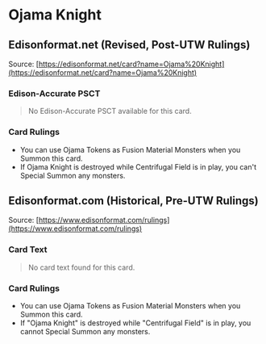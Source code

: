 # Ojama Knight

## Edisonformat.net (Revised, Post-UTW Rulings)

Source: [https://edisonformat.net/card?name=Ojama%20Knight](https://edisonformat.net/card?name=Ojama%20Knight)

### Edison-Accurate PSCT

> No Edison-Accurate PSCT available for this card.

### Card Rulings

*   You can use Ojama Tokens as Fusion Material Monsters when you Summon this card.
*   If Ojama Knight is destroyed while Centrifugal Field is in play, you can't Special Summon any monsters.


## Edisonformat.com (Historical, Pre-UTW Rulings)

Source: [https://www.edisonformat.com/rulings](https://www.edisonformat.com/rulings)

### Card Text

> No card text found for this card.

### Card Rulings

*   You can use Ojama Tokens as Fusion Material Monsters when you Summon this card.
*   If "Ojama Knight" is destroyed while "Centrifugal Field" is in play, you cannot Special Summon any monsters.


